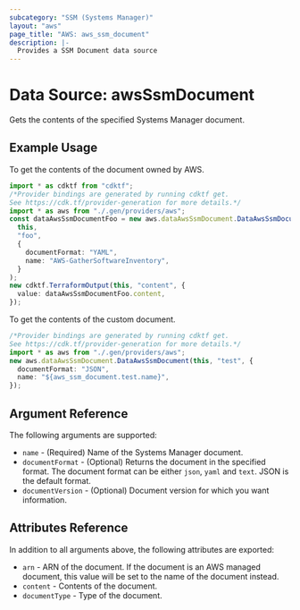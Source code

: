 ```yaml
---
subcategory: "SSM (Systems Manager)"
layout: "aws"
page_title: "AWS: aws_ssm_document"
description: |-
  Provides a SSM Document data source
---
```


# Data Source: awsSsmDocument

Gets the contents of the specified Systems Manager document.

## Example Usage

To get the contents of the document owned by AWS.

```typescript
import * as cdktf from "cdktf";
/*Provider bindings are generated by running cdktf get.
See https://cdk.tf/provider-generation for more details.*/
import * as aws from "./.gen/providers/aws";
const dataAwsSsmDocumentFoo = new aws.dataAwsSsmDocument.DataAwsSsmDocument(
  this,
  "foo",
  {
    documentFormat: "YAML",
    name: "AWS-GatherSoftwareInventory",
  }
);
new cdktf.TerraformOutput(this, "content", {
  value: dataAwsSsmDocumentFoo.content,
});

```

To get the contents of the custom document.

```typescript
/*Provider bindings are generated by running cdktf get.
See https://cdk.tf/provider-generation for more details.*/
import * as aws from "./.gen/providers/aws";
new aws.dataAwsSsmDocument.DataAwsSsmDocument(this, "test", {
  documentFormat: "JSON",
  name: "${aws_ssm_document.test.name}",
});

```

## Argument Reference

The following arguments are supported:

* `name` - (Required) Name of the Systems Manager document.
* `documentFormat` - (Optional) Returns the document in the specified format. The document format can be either `json`, `yaml` and `text`. JSON is the default format.
* `documentVersion` - (Optional) Document version for which you want information.

## Attributes Reference

In addition to all arguments above, the following attributes are exported:

* `arn` - ARN of the document. If the document is an AWS managed document, this value will be set to the name of the document instead.
* `content` - Contents of the document.
* `documentType` - Type of the document.
